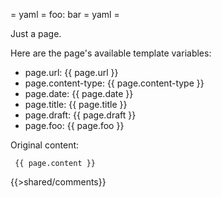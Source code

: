 = yaml =
foo: bar
= yaml =

Just a page.

Here are the page's available template variables:

* page.url: <span class="url">{{ page.url }}</span>
* page.content-type: <span class="content-type">{{ page.content-type }}</span>
* page.date: <span class="date">{{ page.date }}</span>
* page.title: <span class="title">{{ page.title }}</span>
* page.draft: <span class="draft">{{ page.draft }}</span>
* page.foo: <span class="foo">{{ page.foo }}</span>

Original content:

<code><pre>
{{ page.content }}
</pre></code>

{{>shared/comments}}
